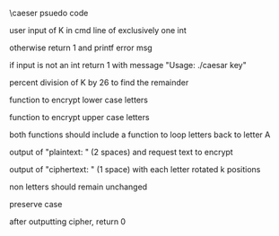 \\caeser psuedo code

user input of K in cmd line of exclusively one int

otherwise return 1 and printf error msg

if input is not an int return 1 with message "Usage: ./caesar key"

percent division of K by 26 to find the remainder

function to encrypt lower case letters

function to encrypt upper case letters

both functions should include a function to loop letters back to letter A

output of "plaintext:  " (2 spaces) and request text to encrypt

output of "ciphertext: " (1 space) with each letter rotated k positions

non letters should remain unchanged

preserve case

after outputting cipher, return 0